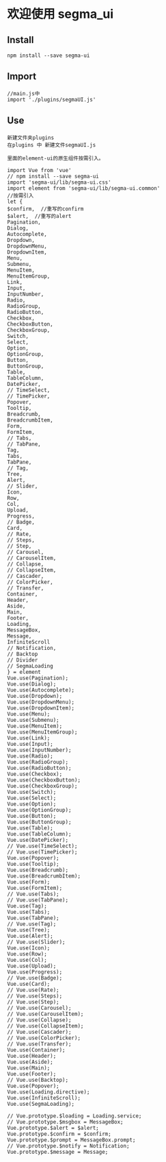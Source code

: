 # 欢迎使用 segma_ui

## Install
    npm install --save segma-ui
## Import
	//main.js中
	import './plugins/segmaUI.js'
## Use
    新建文件夹plugins
    在plugins 中 新建文件segmaUI.js

    里面的element-ui的原生组件按需引入。

	import Vue from 'vue'
	// npm install --save segma-ui
	import 'segma-ui/lib/segma-ui.css'
	import element from 'segma-ui/lib/segma-ui.common'
	//按需引入
	let {
	$confirm,  //重写的confirm
	$alert,  //重写的alert
	Pagination,
	Dialog,
	Autocomplete,
	Dropdown,
	DropdownMenu,
	DropdownItem,
	Menu,
	Submenu,
	MenuItem,
	MenuItemGroup,
	Link,
	Input,
	InputNumber,
	Radio,
	RadioGroup,
	RadioButton,
	Checkbox,
	CheckboxButton,
	CheckboxGroup,
	Switch,
	Select,
	Option,
	OptionGroup,
	Button,
	ButtonGroup,
	Table,
	TableColumn,
	DatePicker,
	// TimeSelect,
	// TimePicker,
	Popover,
	Tooltip,
	Breadcrumb,
	BreadcrumbItem,
	Form,
	FormItem,
	// Tabs,
	// TabPane,
	Tag,
	Tabs,
	TabPane,
	// Tag,
	Tree,
	Alert,
	// Slider,
	Icon,
	Row,
	Col,
	Upload,
	Progress,
	// Badge,
	Card,
	// Rate,
	// Steps,
	// Step,
	// Carousel,
	// CarouselItem,
	// Collapse,
	// CollapseItem,
	// Cascader,
	// ColorPicker,
	// Transfer,
	Container,
	Header,
	Aside,
	Main,
	Footer,
	Loading,
	MessageBox,
	Message,
	InfiniteScroll
	// Notification,
	// Backtop
	// Divider
	// SegmaLoading
	} = element
	Vue.use(Pagination);
	Vue.use(Dialog);
	Vue.use(Autocomplete);
	Vue.use(Dropdown);
	Vue.use(DropdownMenu);
	Vue.use(DropdownItem);
	Vue.use(Menu);
	Vue.use(Submenu);
	Vue.use(MenuItem);
	Vue.use(MenuItemGroup);
	Vue.use(Link);
	Vue.use(Input);
	Vue.use(InputNumber);
	Vue.use(Radio);
	Vue.use(RadioGroup);
	Vue.use(RadioButton);
	Vue.use(Checkbox);
	Vue.use(CheckboxButton);
	Vue.use(CheckboxGroup);
	Vue.use(Switch);
	Vue.use(Select);
	Vue.use(Option);
	Vue.use(OptionGroup);
	Vue.use(Button);
	Vue.use(ButtonGroup);
	Vue.use(Table);
	Vue.use(TableColumn);
	Vue.use(DatePicker);
	// Vue.use(TimeSelect);
	// Vue.use(TimePicker);
	Vue.use(Popover);
	Vue.use(Tooltip);
	Vue.use(Breadcrumb);
	Vue.use(BreadcrumbItem);
	Vue.use(Form);
	Vue.use(FormItem);
	// Vue.use(Tabs);
	// Vue.use(TabPane);
	Vue.use(Tag);
	Vue.use(Tabs);
	Vue.use(TabPane);
	// Vue.use(Tag);
	Vue.use(Tree);
	Vue.use(Alert);
	// Vue.use(Slider);
	Vue.use(Icon);
	Vue.use(Row);
	Vue.use(Col);
	Vue.use(Upload);
	Vue.use(Progress);
	// Vue.use(Badge);
	Vue.use(Card);
	// Vue.use(Rate);
	// Vue.use(Steps);
	// Vue.use(Step);
	// Vue.use(Carousel);
	// Vue.use(CarouselItem);
	// Vue.use(Collapse);
	// Vue.use(CollapseItem);
	// Vue.use(Cascader);
	// Vue.use(ColorPicker);
	// Vue.use(Transfer);
	Vue.use(Container);
	Vue.use(Header);
	Vue.use(Aside);
	Vue.use(Main);
	Vue.use(Footer);
	// Vue.use(Backtop);
	Vue.use(Popover);
	Vue.use(Loading.directive);
	Vue.use(InfiniteScroll);
	Vue.use(SegmaLoading);

	// Vue.prototype.$loading = Loading.service;
	// Vue.prototype.$msgbox = MessageBox;
	Vue.prototype.$alert = $alert;
	Vue.prototype.$confirm = $confirm;
	Vue.prototype.$prompt = MessageBox.prompt;
	// Vue.prototype.$notify = Notification;
	Vue.prototype.$message = Message;